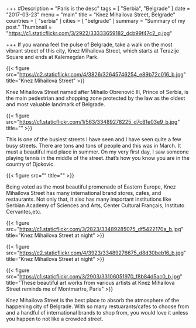 +++
#Description = "Paris is the desc"
tags = [ "Serbia", "Belgrade" ]
date = "2017-03-23"
menu = "main"
title = "Knez Mihailova Street, Belgrade"
countries = [ "serbia" ]
cities = [ "belgrade" ]
summary = "Summary of my post."
Thumbnail = "https://c1.staticflickr.com/3/2922/33333659182_dcb99f47c2_q.jpg"

+++
If you wanna feel the pulse of Belgrade, take a walk on the most vibrant street of this city, Knez	Mihailova	Street, which starts at Terazije	Square	and	ends	at	Kalemegdan Park.

{{< figure src="https://c2.staticflickr.com/4/3826/32645746254_e89b72c016_b.jpg" title="Knez	Mihailova	Street" >}}

Knez Mihailova Street named after Mihailo Obrenović III, Prince of Serbia, is the main pedestrian and shopping zone protected by the law as the oldest and most valuable landmark of Belgrade.

{{< figure src="https://c1.staticflickr.com/1/563/33489278225_d7c81e03e9_b.jpg" title="" >}}

This is one of the busiest streets I have seen and I have seen quite a few busy streets. There are tons and tons of people and this was in March. It must a beautiful mad place in summer. On my very first day, I saw someone playing tennis in the middle of the street..that’s how you know you are in the country of Djokovic.

{{< figure src="" title="" >}}

Being voted as the most beautiful promenade of Eastern Europe, Knez	Mihailova	Street has many international brand stores, cafes, and restaurants. Not only that, it also has many important institutions like Serbian Academy of Sciences and Arts, Center Cultural Français, Instituto Cervantes,etc.

{{< figure src="https://c1.staticflickr.com/3/2823/33489285075_df5422170a_b.jpg" title="Knez	Mihailova	Street at night" >}}

{{< figure src="https://c2.staticflickr.com/4/3923/33489276675_d8d30beb16_b.jpg" title="Knez	Mihailova	Street at night" >}}

{{< figure src="https://c1.staticflickr.com/3/2903/33106051970_f8b84d5ac0_b.jpg" title="These beautiful art works from various artists at Knez	Mihailova	Street reminds me of Montmartre, Paris" >}}

Knez	Mihailova	Street is the best place to absorb the atmosphere of the happening city of Belgrade. With so many restuarants/cafes to choose from and a handful of international brands to shop from, you would love it unless you happen to not like a crowded street.
